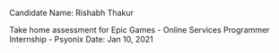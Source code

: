 Candidate Name: Rishabh Thakur

Take home assessment for Epic Games - Online Services Programmer Internship - Psyonix
Date: Jan 10, 2021
